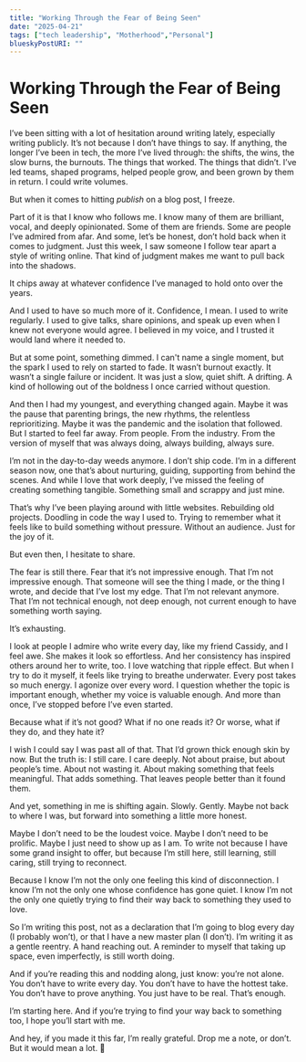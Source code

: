 ```yaml
---
title: "Working Through the Fear of Being Seen"
date: "2025-04-21"
tags: ["tech leadership", "Motherhood","Personal"]
blueskyPostURI: ""
---
```


# Working Through the Fear of Being Seen

I’ve been sitting with a lot of hesitation around writing lately, especially writing publicly. It’s not because I don’t have things to say. If anything, the longer I’ve been in tech, the more I’ve lived through: the shifts, the wins, the slow burns, the burnouts. The things that worked. The things that didn’t. I’ve led teams, shaped programs, helped people grow, and been grown by them in return. I could write volumes.

But when it comes to hitting *publish* on a blog post, I freeze.

Part of it is that I know who follows me. I know many of them are brilliant, vocal, and deeply opinionated. Some of them are friends. Some are people I’ve admired from afar. And some, let’s be honest, don’t hold back when it comes to judgment. Just this week, I saw someone I follow tear apart a style of writing online. That kind of judgment makes me want to pull back into the shadows.

It chips away at whatever confidence I’ve managed to hold onto over the years.

And I used to have so much more of it. Confidence, I mean. I used to write regularly. I used to give talks, share opinions, and speak up even when I knew not everyone would agree. I believed in my voice, and I trusted it would land where it needed to.

But at some point, something dimmed. I can't name a single moment, but the spark I used to rely on started to fade. It wasn’t burnout exactly. It wasn’t a single failure or incident. It was just a slow, quiet shift. A drifting. A kind of hollowing out of the boldness I once carried without question.

And then I had my youngest, and everything changed again. Maybe it was the pause that parenting brings, the new rhythms, the relentless reprioritizing. Maybe it was the pandemic and the isolation that followed. But I started to feel far away. From people. From the industry. From the version of myself that was always doing, always building, always sure.

I’m not in the day-to-day weeds anymore. I don’t ship code. I’m in a different season now, one that’s about nurturing, guiding, supporting from behind the scenes. And while I love that work deeply, I’ve missed the feeling of creating something tangible. Something small and scrappy and just mine.

That’s why I’ve been playing around with little websites. Rebuilding old projects. Doodling in code the way I used to. Trying to remember what it feels like to build something without pressure. Without an audience. Just for the joy of it.

But even then, I hesitate to share.

The fear is still there. Fear that it’s not impressive enough. That I’m not impressive enough. That someone will see the thing I made, or the thing I wrote, and decide that I’ve lost my edge. That I’m not relevant anymore. That I’m not technical enough, not deep enough, not current enough to have something worth saying.

It’s exhausting.

I look at people I admire who write every day, like my friend Cassidy, and I feel awe. She makes it look so effortless. And her consistency has inspired others around her to write, too. I love watching that ripple effect. But when I try to do it myself, it feels like trying to breathe underwater. Every post takes so much energy. I agonize over every word. I question whether the topic is important enough, whether my voice is valuable enough. And more than once, I’ve stopped before I’ve even started.

Because what if it’s not good? What if no one reads it? Or worse, what if they do, and they hate it?

I wish I could say I was past all of that. That I’d grown thick enough skin by now. But the truth is: I still care. I care deeply. Not about praise, but about people’s time. About not wasting it. About making something that feels meaningful. That adds something. That leaves people better than it found them.

And yet, something in me is shifting again. Slowly. Gently. Maybe not back to where I was, but forward into something a little more honest.

Maybe I don’t need to be the loudest voice. Maybe I don’t need to be prolific. Maybe I just need to show up as I am. To write not because I have some grand insight to offer, but because I’m still here, still learning, still caring, still trying to reconnect.

Because I know I’m not the only one feeling this kind of disconnection. I know I’m not the only one whose confidence has gone quiet. I know I’m not the only one quietly trying to find their way back to something they used to love.

So I’m writing this post, not as a declaration that I’m going to blog every day (I probably won’t), or that I have a new master plan (I don’t). I’m writing it as a gentle reentry. A hand reaching out. A reminder to myself that taking up space, even imperfectly, is still worth doing.

And if you’re reading this and nodding along, just know: you’re not alone. You don’t have to write every day. You don’t have to have the hottest take. You don’t have to prove anything. You just have to be real. That’s enough.

I’m starting here. And if you’re trying to find your way back to something too, I hope you’ll start with me.

And hey, if you made it this far, I’m really grateful. Drop me a note, or don’t. But it would mean a lot. 🩷
